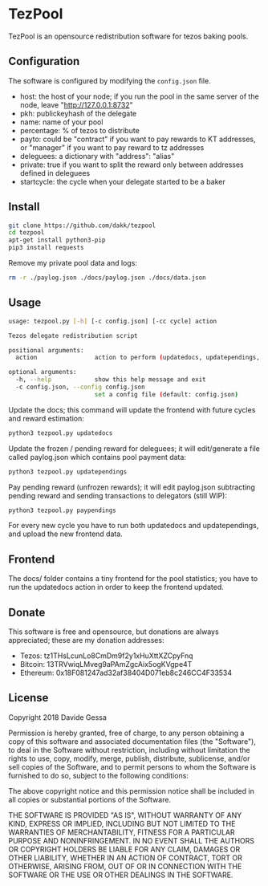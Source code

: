 # TezPool
TezPool is an opensource redistribution software for tezos baking pools.


## Configuration
The software is configured by modifying the ```config.json``` file.

- host: the host of your node; if you run the pool in the same server of the node, leave "http://127.0.0.1:8732"
- pkh: publickeyhash of the delegate
- name: name of your pool
- percentage: % of tezos to distribute
- payto: could be "contract" if you want to pay rewards to KT addresses, or "manager" if you want to pay reward to tz addresses
- deleguees: a dictionary with "address": "alias"
- private: true if you want to split the reward only between addresses defined in deleguees
- startcycle: the cycle when your delegate started to be a baker

## Install

```bash
git clone https://github.com/dakk/tezpool
cd tezpool
apt-get install python3-pip
pip3 install requests
```

Remove my private pool data and logs:

```bash
rm -r ./paylog.json ./docs/paylog.json ./docs/data.json
```

## Usage

```bash
usage: tezpool.py [-h] [-c config.json] [-cc cycle] action

Tezos delegate redistribution script

positional arguments:
  action                action to perform (updatedocs, updatependings, paypendings)

optional arguments:
  -h, --help            show this help message and exit
  -c config.json, --config config.json
                        set a config file (default: config.json)
```


Update the docs; this command will update the frontend with future cycles and reward estimation:

```bash
python3 tezpool.py updatedocs
```

Update the frozen / pending reward for deleguees; it will edit/generate a file called paylog.json which
contains pool payment data:

```bash
python3 tezpool.py updatependings
```

Pay pending reward (unfrozen rewards); it will edit paylog.json subtracting pending reward and sending transactions
to delegators (still WIP):

```bash
python3 tezpool.py paypendings
```

For every new cycle you have to run both updatedocs and updatependings, and upload the new frontend data.


## Frontend
The docs/ folder contains a tiny frontend for the pool statistics; you have to run the updatedocs action in order to keep the frontend updated.


## Donate
This software is free and opensource, but donations are always appreciated;
these are my donation addresses:
- Tezos: tz1THsLcunLo8CmDm9f2y1xHuXttXZCpyFnq
- Bitcoin: 13TRVwiqLMveg9aPAmZgcAix5ogKVgpe4T
- Ethereum: 0x18F081247ad32af38404D071eb8c246CC4F33534

## License
Copyright 2018 Davide Gessa

Permission is hereby granted, free of charge, to any person obtaining a 
copy of this software and associated documentation files (the 
"Software"), to deal in the Software without restriction, including 
without limitation the rights to use, copy, modify, merge, publish, 
distribute, sublicense, and/or sell copies of the Software, and to 
permit persons to whom the Software is furnished to do so, subject to 
the following conditions:

The above copyright notice and this permission notice shall be included 
in all copies or substantial portions of the Software.

THE SOFTWARE IS PROVIDED "AS IS", WITHOUT WARRANTY OF ANY KIND, EXPRESS 
OR IMPLIED, INCLUDING BUT NOT LIMITED TO THE WARRANTIES OF 
MERCHANTABILITY, FITNESS FOR A PARTICULAR PURPOSE AND NONINFRINGEMENT. 
IN NO EVENT SHALL THE AUTHORS OR COPYRIGHT HOLDERS BE LIABLE FOR ANY 
CLAIM, DAMAGES OR OTHER LIABILITY, WHETHER IN AN ACTION OF CONTRACT, 
TORT OR OTHERWISE, ARISING FROM, OUT OF OR IN CONNECTION WITH THE 
SOFTWARE OR THE USE OR OTHER DEALINGS IN THE SOFTWARE.

